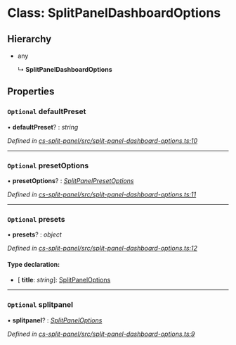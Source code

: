 # Class: SplitPanelDashboardOptions

## Hierarchy

* any

  ↳ **SplitPanelDashboardOptions**

## Properties

### `Optional` defaultPreset

• **defaultPreset**? : *string*

*Defined in [cs-split-panel/src/split-panel-dashboard-options.ts:10](https://github.com/TNOCS/csnext/blob/99cbd46d/packages/cs-split-panel/src/split-panel-dashboard-options.ts#L10)*

___

### `Optional` presetOptions

• **presetOptions**? : *[SplitPanelPresetOptions](_cs_split_panel_src_split_panel_dashboard_options_.splitpanelpresetoptions.md)*

*Defined in [cs-split-panel/src/split-panel-dashboard-options.ts:11](https://github.com/TNOCS/csnext/blob/99cbd46d/packages/cs-split-panel/src/split-panel-dashboard-options.ts#L11)*

___

### `Optional` presets

• **presets**? : *object*

*Defined in [cs-split-panel/src/split-panel-dashboard-options.ts:12](https://github.com/TNOCS/csnext/blob/99cbd46d/packages/cs-split-panel/src/split-panel-dashboard-options.ts#L12)*

#### Type declaration:

* \[ **title**: *string*\]: [SplitPanelOptions](_cs_split_panel_src_split_panel_options_.splitpaneloptions.md)

___

### `Optional` splitpanel

• **splitpanel**? : *[SplitPanelOptions](_cs_split_panel_src_split_panel_options_.splitpaneloptions.md)*

*Defined in [cs-split-panel/src/split-panel-dashboard-options.ts:9](https://github.com/TNOCS/csnext/blob/99cbd46d/packages/cs-split-panel/src/split-panel-dashboard-options.ts#L9)*
